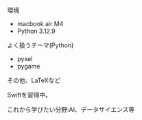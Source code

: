 環境 
- macbook air M4
- Python 3.12.9

よく扱うテーマ(Python)
- pyxel
- pygame

その他、LaTeXなど

Swiftを習得中。

これから学びたい分野:AI、データサイエンス等
